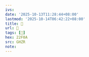 ```yaml
---
ivs:
date: '2025-10-13T11:28:44+08:00'
lastmod: '2025-10-14T06:42:22+08:00'
title: 󰞝
url: 󰞝
tags: [𢼊]
hex: 22F0A
src: GHZR
note:
---
```

